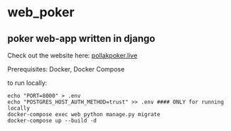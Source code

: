 # web_poker
## poker web-app written in django

Check out the website here: [pollakpoker.live](https://www.pollakpoker.live)

Prerequisites: Docker, Docker Compose

to run locally:
```
echo "PORT=8000" > .env
echo "POSTGRES_HOST_AUTH_METHOD=trust" >> .env #### ONLY for running locally
docker-compose exec web python manage.py migrate
docker-compose up --build -d
```
